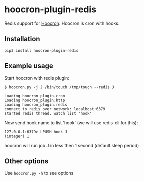 # hoocron-plugin-redis

Redis support for [Hoocron](https://github.com/yaroslaff/hoocron). Hoocron is cron with hooks.

## Installation
~~~
pip3 install hoocron-plugin-redis
~~~

## Example usage
Start hoocron with redis plugin:
~~~
$ hoocron.py -j J /bin/touch /tmp/touch --redis J

Loading hoocron_plugin.cron
Loading hoocron_plugin.http
Loading hoocron_plugin.redis
connect to redis over network: localhost:6379
started redis thread, watch list 'hook'
~~~

Now send hook name to list 'hook' (we will use redis-cli for this):
~~~
127.0.0.1:6379> LPUSH hook J
(integer) 1
~~~

hoocron will run job J in less then 1 second (default sleep period)

## Other options
Use `hoocron.py -h` to see options

